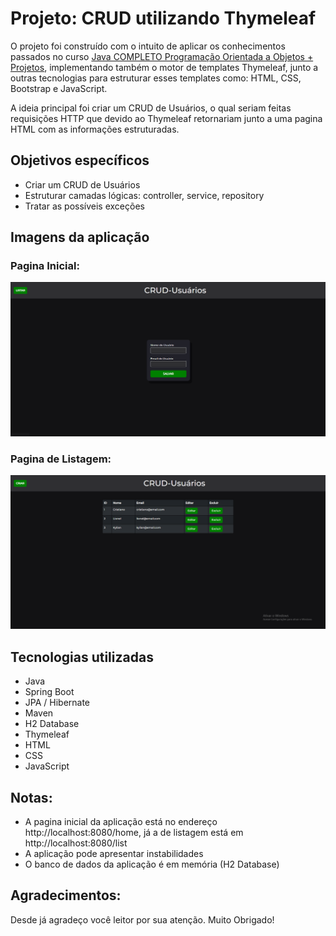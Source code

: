 # Projeto: CRUD utilizando Thymeleaf

O projeto foi construído com o intuito de aplicar os conhecimentos passados no curso <a href="https://www.udemy.com/course/java-curso-completo">Java COMPLETO Programação Orientada a Objetos + Projetos</a>, implementando também o motor de templates Thymeleaf, junto a outras tecnologias para estruturar esses templates como: HTML, CSS, Bootstrap e JavaScript.

A ideia principal foi criar um CRUD de Usuários, o qual seriam feitas requisições HTTP que devido ao Thymeleaf retornariam junto a uma pagina HTML com as informações estruturadas.

 ## Objetivos específicos
- Criar um CRUD de Usuários 
- Estruturar camadas lógicas: controller, service, repository 
- Tratar as possíveis exceções
  
## Imagens da aplicação

### Pagina Inicial:
![Homepage](https://raw.githubusercontent.com/GustavoBiava/crud-thymeleaf/main/assets/Home%20page.png)

### Pagina de Listagem:
![Listpage](https://raw.githubusercontent.com/GustavoBiava/crud-thymeleaf/main/assets/List%20page.png)

## Tecnologias utilizadas
- Java
- Spring Boot
- JPA / Hibernate
- Maven
- H2 Database
- Thymeleaf
- HTML
- CSS
- JavaScript

## Notas:
- A pagina inicial da aplicação está no endereço http://localhost:8080/home, já a de listagem está em http://localhost:8080/list
- A aplicação pode apresentar instabilidades
- O banco de dados da aplicação é em memória (H2 Database)

## Agradecimentos:
Desde já agradeço você leitor por sua atenção. Muito Obrigado!
